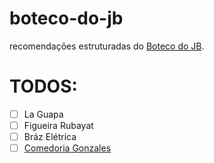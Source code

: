 # boteco-do-jb
recomendações estruturadas do [Boteco do JB](https://botecodojb.com/).

# TODOS:
- [ ] La Guapa
- [ ] Figueira Rubayat
- [ ] Bráz Elétrica
- [ ] [Comedoria Gonzales](https://www.instagram.com/comedoriagonzales/?hl=en)
